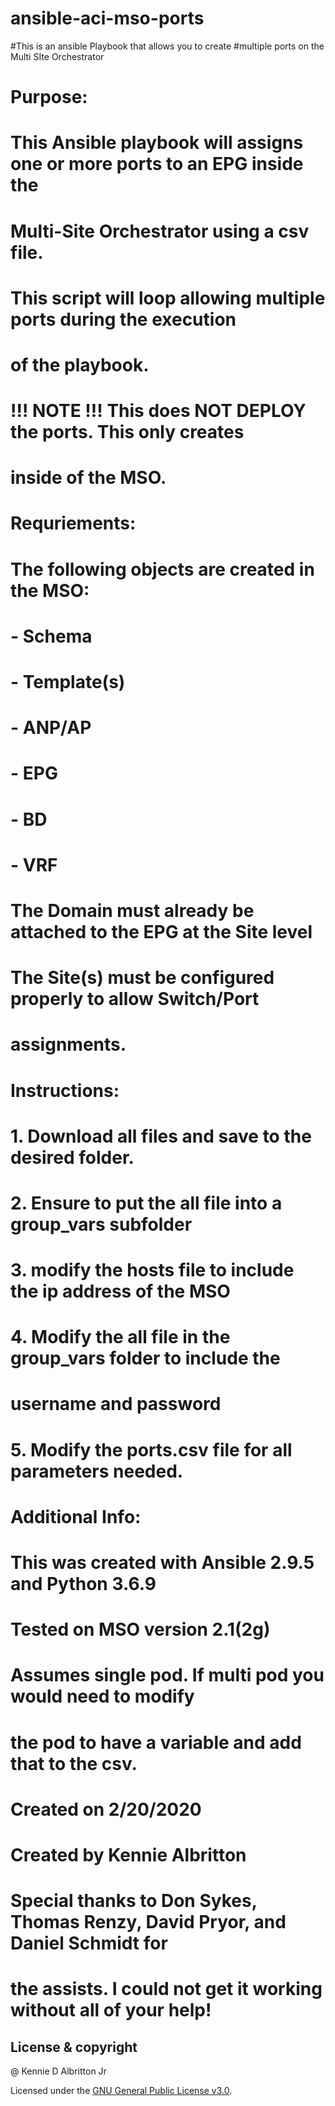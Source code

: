 # ansible-aci-mso-ports
#This is an ansible Playbook that allows you to create 
#multiple ports on the Multi SIte Orchestrator
#
# Purpose:
#  This Ansible playbook will assigns one or more ports to an EPG inside the 
#  Multi-Site Orchestrator using a csv file.  
#  This script will loop allowing multiple ports during the execution
#  of the playbook.  
#
#  !!! NOTE !!! This does NOT DEPLOY the ports.  This only creates
#  inside of the MSO.  
# 
# Requriements: 
# The following objects are created in the MSO:
# - Schema
# - Template(s)
# - ANP/AP
# - EPG
# - BD
# - VRF
# The Domain must already be attached to the EPG at the Site level 
# The Site(s) must be configured properly to allow Switch/Port
# assignments.
#
# Instructions:
# 1. Download all files and save to the desired folder. 
# 2. Ensure to put the all file into a group_vars subfolder
# 3. modify the hosts file to include the ip address of the MSO
# 4. Modify the all file in the group_vars folder to include the 
#    username and password
# 5. Modify the ports.csv file for all parameters needed.
# 
# Additional Info:
# This was created with Ansible 2.9.5 and Python 3.6.9
# Tested on MSO version 2.1(2g)
# Assumes single pod.  If multi pod you would need to modify
# the pod to have a variable and add that to the csv.
#
# Created on 2/20/2020
# Created by Kennie Albritton
#
# Special thanks to Don Sykes, Thomas Renzy, David Pryor, and Daniel Schmidt for 
# the assists.  I could not get it working without all of your help!
## License & copyright
@ Kennie D Albritton Jr

Licensed under the [GNU General Public License v3.0](LICENSE).

